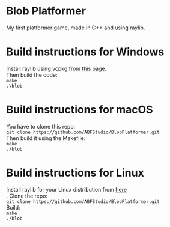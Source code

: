 # Blob Platformer
My first platformer game, made in C++ and using raylib.

# Build instructions for Windows
Install raylib using vcpkg from <a href="https://github.com/raysan5/raylib/wiki/Working-on-Windows">this page<a>.<br/>
Then build the code: <br/>
`make`<br/>
`.\blob`<br/>

# Build instructions for macOS
You have to clone this repo: <br />
`git clone https://github.com/ABFStudio/BlobPlatformer.git`<br />
Then build it using the Makefile: <br />
`make`<br />
`./blob`<br />

# Build instructions for Linux
Install raylib for your Linux distribution from <a href="https://github.com/raysan5/raylib/wiki/Working-on-GNU-Linux">here<a><br/>.
Clone the repo:<br />
`git clone https://github.com/ABFStudio/BlobPlatformer.git`<br />
Build: <br />
`make`<br/>
`./blob`<br/>

